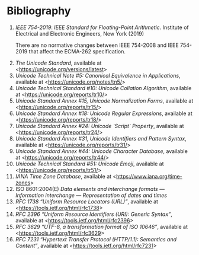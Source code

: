 # Bibliography
  <ol>
    <li>
      <dfn>IEEE 754-2019</dfn>: <i>IEEE Standard for Floating-Point Arithmetic</i>. Institute of Electrical and Electronic Engineers, New York (2019)
      <emu-note>
        <p>There are no normative changes between IEEE 754-2008 and IEEE 754-2019 that affect the ECMA-262 specification.</p>
      </emu-note>
    </li>
    <li>
      <i>The Unicode Standard</i>, available at &lt;<a href="https://unicode.org/versions/latest">https://unicode.org/versions/latest</a>>
    </li>
    <li>
      <i>Unicode Technical Note #5: Canonical Equivalence in Applications</i>, available at &lt;<a href="https://unicode.org/notes/tn5/">https://unicode.org/notes/tn5/</a>>
    </li>
    <li>
      <i>Unicode Technical Standard #10: Unicode Collation Algorithm</i>, available at &lt;<a href="https://unicode.org/reports/tr10/">https://unicode.org/reports/tr10/</a>>
    </li>
    <li>
      <i>Unicode Standard Annex #15, Unicode Normalization Forms</i>, available at &lt;<a href="https://unicode.org/reports/tr15/">https://unicode.org/reports/tr15/</a>>
    </li>
    <li>
      <i>Unicode Standard Annex #18: Unicode Regular Expressions</i>, available at &lt;<a href="https://unicode.org/reports/tr18/">https://unicode.org/reports/tr18/</a>>
    </li>
    <li>
      <i>Unicode Standard Annex #24: Unicode `Script` Property</i>, available at &lt;<a href="https://unicode.org/reports/tr24/">https://unicode.org/reports/tr24/</a>>
    </li>
    <li>
      <i>Unicode Standard Annex #31, Unicode Identifiers and Pattern Syntax</i>, available at &lt;<a href="https://unicode.org/reports/tr31/">https://unicode.org/reports/tr31/</a>>
    </li>
    <li>
      <i>Unicode Standard Annex #44: Unicode Character Database</i>, available at &lt;<a href="https://unicode.org/reports/tr44/">https://unicode.org/reports/tr44/</a>>
    </li>
    <li>
      <i>Unicode Technical Standard #51: Unicode Emoji</i>, available at &lt;<a href="https://unicode.org/reports/tr51/">https://unicode.org/reports/tr51/</a>>
    </li>
    <li>
      <i>IANA Time Zone Database</i>, available at &lt;<a href="https://www.iana.org/time-zones">https://www.iana.org/time-zones</a>>
    </li>
    <li>
      ISO 8601:2004(E) <i>Data elements and interchange formats — Information interchange — Representation of dates and times</i>
    </li>
    <li>
      <i>RFC 1738 “Uniform Resource Locators (URL)”</i>, available at &lt;<a href="https://tools.ietf.org/html/rfc1738">https://tools.ietf.org/html/rfc1738</a>>
    </li>
    <li>
      <i>RFC 2396 “Uniform Resource Identifiers (URI): Generic Syntax”</i>, available at &lt;<a href="https://tools.ietf.org/html/rfc2396">https://tools.ietf.org/html/rfc2396</a>>
    </li>
    <li>
      <i>RFC 3629 “UTF-8, a transformation format of ISO 10646”</i>, available at &lt;<a href="https://tools.ietf.org/html/rfc3629">https://tools.ietf.org/html/rfc3629</a>>
    </li>
    <li>
      <i>RFC 7231 “Hypertext Transfer Protocol (HTTP/1.1): Semantics and Content”</i>, available at &lt;<a href="https://tools.ietf.org/html/rfc7231">https://tools.ietf.org/html/rfc7231</a>>
    </li>
  </ol>
</emu-annex>
